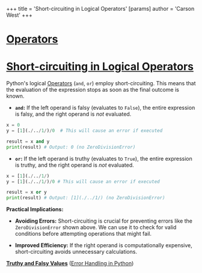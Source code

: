 +++
 title = 'Short-circuiting in Logical Operators'
[params]
	author = 'Carson West'
+++
# [Operators](./../operators/)
# [Short-circuiting in Logical Operators](./../short-circuiting-in-logical-operators/) 
Python's logical [Operators](./../operators/) (`and`, `or`) employ short-circuiting.  This means that the evaluation of the expression stops as soon as the final outcome is known.

* **`and`:**  If the left operand is falsy (evaluates to `False`), the entire expression is falsy, and the right operand is *not* evaluated.

```python
x = 0
y = [1](./../1/)/0  # This will cause an error if executed

result = x and y 
print(result) # Output: 0 (no ZeroDivisionError)
```

* **`or`:** If the left operand is truthy (evaluates to `True`), the entire expression is truthy, and the right operand is *not* evaluated.

```python
x = [1](./../1/)
y = [1](./../1/)/0 # This will cause an error if executed

result = x or y
print(result) # Output: [1](./../1/) (no ZeroDivisionError)
```

**Practical Implications:**

* **Avoiding Errors:** Short-circuiting is crucial for preventing errors like the `ZeroDivisionError` shown above.  We can use it to check for valid conditions before attempting operations that might fail.

* **Improved Efficiency:**  If the right operand is computationally expensive, short-circuiting avoids unnecessary calculations.


**[Truthy and Falsy Values](./../truthy-and-falsy-values/)**  ([Error Handling in Python](./../error-handling-in-python/))
